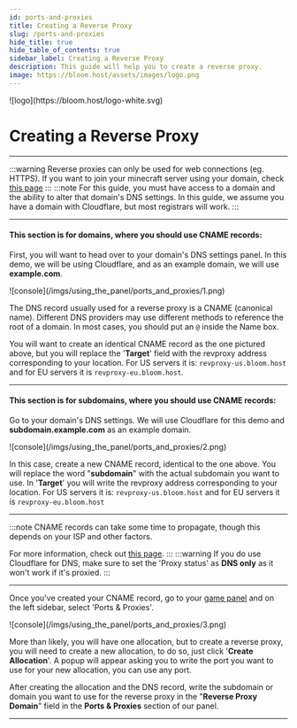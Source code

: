 ```yaml
---
id: ports-and-proxies
title: Creating a Reverse Proxy
slug: /ports-and-proxies
hide_title: true
hide_table_of_contents: true
sidebar_label: Creating a Reverse Proxy
description: This guide will help you to create a reverse proxy.
image: https://bloom.host/assets/images/logo.png
---
```


<div class="text--center">
![logo](https://bloom.host/logo-white.svg)
<h1>Creating a Reverse Proxy</h1>
</div>

---
:::warning
Reverse proxies can only be used for web connections (eg. HTTPS). If you want to join your minecraft server using your domain, check [this page](../running_a_server/domain.md)
:::
:::note
For this guide, you must have access to a domain and the ability to alter that domain's DNS settings. In this guide, we assume you have a domain with Cloudflare, but most registrars will work.
:::

---

#### This section is for domains, where you should use CNAME records:

First, you will want to head over to your domain's DNS settings panel. In this demo, we will be using Cloudflare, and as an example domain, we will use **example.com**.

<div class="text--center">![console](/imgs/using_the_panel/ports_and_proxies/1.png)</div>

The DNS record usually used for a reverse proxy is a CNAME (canonical name). Different DNS providers may use different methods to reference the root of a domain. In most cases, you should put an `@` inside the Name box. 

You will want to create an identical CNAME record as the one pictured above, but you will replace the '**Target**' field with the revproxy address corresponding to your location. For US servers it is: `revproxy-us.bloom.host` and for EU servers it is `revproxy-eu.bloom.host`. 

---

#### This section is for  subdomains, where you should use CNAME records:

Go to your domain's DNS settings. We will use Cloudflare for this demo and **subdomain.example.com** as an example domain.

<div class="text--center">![console](/imgs/using_the_panel/ports_and_proxies/2.png)</div>

In this case, create a new CNAME record, identical to the one above. You will replace the word "**subdomain**" with the actual subdomain you want to use. In '**Target**' you will write the revproxy address corresponding to your location. For US servers it is: `revproxy-us.bloom.host` and for EU servers it is `revproxy-eu.bloom.host`

---
:::note
CNAME records can take some time to propagate, though this depends on your ISP and other factors.

For more information, check out [this page](https://dnschecker.org/#CNAME).
:::
:::warning
If you do use Cloudflare for DNS, make sure to set the 'Proxy status' as **DNS only** as it won't work if it's proxied.
:::

---

Once you've created your CNAME record, go to your [game panel](https://mc.bloom.host/) and on the left sidebar, select 'Ports & Proxies'.

<div class="text--center">![console](/imgs/using_the_panel/ports_and_proxies/3.png)</div>

More than likely, you will have one allocation, but to create a reverse proxy, you will need to create a new allocation, to do so, just click '**Create Allocation**'. A popup will appear asking you to write the port you want to use for your new allocation, you can use any port.

After creating the allocation and the DNS record, write the subdomain or domain you want to use for the reverse proxy in the "**Reverse Proxy Domain**" field in the **Ports & Proxies** section of our panel.

---
